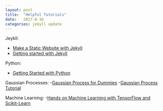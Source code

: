 ```yaml
---
layout: post
title:  "Helpful Tutorials"
date:   2017-8-16
categories: jekyll update
---
```


Jeykll:
- [Make a Static Website with Jekyll](https://www.taniarascia.com/make-a-static-website-with-jekyll/)
- [Getting started with Jekyll](https://scotch.io/tutorials/getting-started-with-jekyll-plus-a-free-bootstrap-3-starter-theme)

Python:
- [Getting Started with Python](https://opentechschool.github.io/python-beginners/en/getting_started.html)

Gaussian Processes:
-[Gaussian Process for Dummies](http://katbailey.github.io/post/gaussian-processes-for-dummies/)
-[Gaussian Process Tutorial](http://keyonvafa.com/gp-tutorial/)

Machine Learning:
-[Hands on Machine Learning with TensorFlow and Scikit-Learn](https://github.com/ageron/handson-ml)
